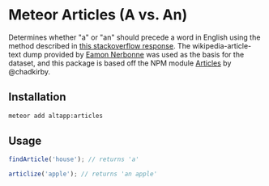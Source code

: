 # Meteor Articles (A vs. An)

Determines whether "a" or "an" should precede a word in English using the method described in [this stackoverflow response](http://stackoverflow.com/questions/1288291/how-can-i-correctly-prefix-a-word-with-a-and-an/1288473#1288473). The wikipedia-article-text dump provided by [Eamon Nerbonne](http://home.nerbonne.org/A-vs-An/) was used as the basis for the dataset, and this package is based off the NPM module [Articles](https://github.com/chadkirby/Articles) by @chadkirby.

## Installation

``` sh
meteor add altapp:articles
```

## Usage

``` javascript
findArticle('house'); // returns 'a'

articlize('apple'); // returns 'an apple'
```